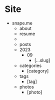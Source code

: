 # Site

- snape.me
  - about
  - resume
  - 
  - posts
  - 2023
    - 09
      - [...slug]
  - categories
    - [category]
  - tags
    - [tag]
  - photos
    - [photo]
